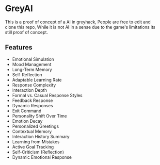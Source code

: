 # GreyAI
This is a proof of concept of a AI in greyhack, People are free to edit and clone this repo, While it is not AI in a sense due to the game's limitations its still proof of concept.

## Features
- Emotional Simulation
- Mood Management
- Long-Term Memory
- Self-Reflection
- Adaptable Learning Rate
- Response Complexity
- Interaction Depth
- Formal vs. Casual Response Styles
- Feedback Response
- Dynamic Responses
- Exit Command
- Personality Shift Over Time
- Emotion Decay
- Personalized Greetings
- Contextual Memory
- Interaction History Summary
- Learning from Mistakes
- Active Goal Tracking
- Self-Criticism (Reflection)
- Dynamic Emotional Response
